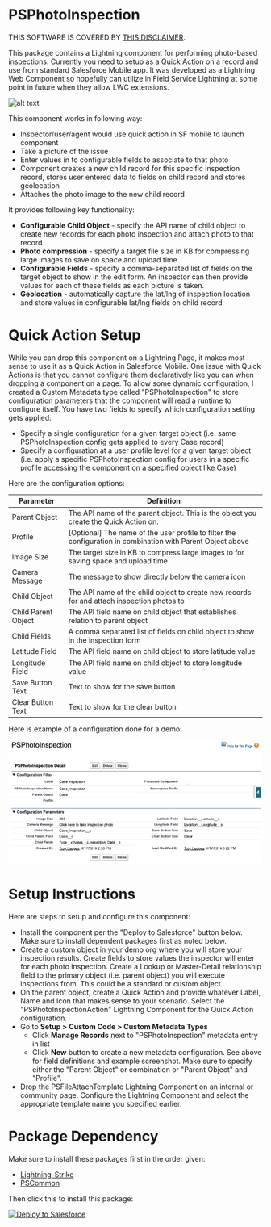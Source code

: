 # PSPhotoInspection
THIS SOFTWARE IS COVERED BY [THIS DISCLAIMER](https://raw.githubusercontent.com/thedges/Disclaimer/master/disclaimer.txt).

This package contains a Lightning component for performing photo-based inspections. Currently you need to setup as a Quick Action on a record and use from standard Salesforce Mobile app. It was developed as a Lightning Web Component so hopefully can utilize in Field Service Lightning at some point in future when they allow LWC extensions. 

![alt text](https://github.com/thedges/PSPhotoInspection/blob/master/PSPhotoInspection.gif "PSPhotoInspection")

This component works in following way:
* Inspector/user/agent would use quick action in SF mobile to launch component
* Take a picture of the issue
* Enter values in to configurable fields to associate to that photo
* Component creates a new child record for this specific inspection record, stores user entered data to fields on child record and stores geolocation
* Attaches the photo image to the new child record

It provides following key functionality:
* <b>Configurable Child Object</b> - specify the API name of child object to create new records for each photo inspection and attach photo to that record
* <b>Photo compression</b> - specify a target file size in KB for compressing large images to save on space and upload time
* <b>Configurable Fields</b> - specify a comma-separated list of fields on the target object to show in the edit form. An inspector can then provide values for each of these fields as each picture is taken.
* <b>Geolocation</b> - automatically capture the lat/lng of inspection location and store values in configurable lat/lng fields on child record

# Quick Action Setup
While you can drop this component on a Lightning Page, it makes most sense to use it as a Quick Action in Salesforce Mobile. One issue with Quick Actions is that you cannot configure them declaratively like you can when dropping a component on a page. To allow some dynamic configuration, I created a Custom Metadata type called "PSPhotoInspection" to store configuration parameters that the component will read a runtime to configure itself. You have two fields to specify which configuration setting gets applied:
* Specify a single configuration for a given target object (i.e. same PSPhotoInspection config gets applied to every Case record)
* Specify a configuration at a user profile level for a given target object (i.e. apply a specific PSPhotoInspection config for users in a specific profile accessing the component on a specified object like Case)

Here are the configuration options:

| Parameter  | Definition |
| ------------- | ------------- |
| Parent Object  | The API name of the parent object. This is the object you create the Quick Action on.  |
| Profile  | [Optional] The name of the user profile to filter the configuration in combination with Parent Object above  |
| Image Size  | The target size in KB to compress large images to for saving space and upload time  |
| Camera Message  | The message to show directly below the camera icon  |
| Child Object  | The API name of the child object to create new records for and attach inspection photos to  |
| Child Parent Object  | The API field name on child object that establishes relation to parent object  |
| Child Fields | A comma separated list of fields on child object to show in the inspection form  |
| Latitude Field | The API field name on child object to store latitude value  |
| Longitude Field  | The API field name on child object to store longitude value  |
| Save Button Text  | Text to show for the save button  |
| Clear Button Text  | Text to show for the clear button  |

Here is example of a configuration done for a demo:

![alt text](https://github.com/thedges/PSPhotoInspection/blob/master/PSPhotoInspection-Config.png "PSPhotoInspection Config")

# Setup Instructions
Here are steps to setup and configure this component:
  * Install the component per the "Deploy to Salesforce" button below. Make sure to install dependent packages first as noted below.
  * Create a custom object in your demo org where you will store your inspection results. Create fields to store values the inspector will enter for each photo inspection. Create a Lookup or Master-Detail relationship field to the primary object (i.e. parent object) you will execute inspections from. This could be a standard or custom object.
  * On the parent object, create a Quick Action and provide whatever Label, Name and Icon that makes sense to your scenario. Select the "PSPhotoInspectionAction" Lightning Component for the Quick Action configuration.
  * Go to <b>Setup > Custom Code > Custom Metadata Types</b>
    * Click <b>Manage Records</b> next to "PSPhotoInspection" metadata entry in list
    * Click <b>New</b> button to create a new metadata configuration. See above for field definitions and example screenshot. Make sure to specify either the "Parent Object" or combination or "Parent Object" and "Profile".
  * Drop the PSFileAttachTemplate Lightning Component on an internal or community page. Configure the Lightning Component and select the appropriate template name you specified earlier.

# Package Dependency
Make sure to install these packages first in the order given:
  * [Lightning-Strike](https://github.com/thedges/Lightning-Strike)
  * [PSCommon](https://github.com/thedges/PSCommon)

Then click this to install this package:

<a href="https://githubsfdeploy.herokuapp.com">
  <img alt="Deploy to Salesforce"
       src="https://raw.githubusercontent.com/afawcett/githubsfdeploy/master/deploy.png">
</a>
